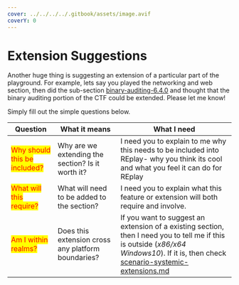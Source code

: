 ```yaml
---
cover: ../../../../.gitbook/assets/image.avif
coverY: 0
---
```


# Extension Suggestions

Another huge thing is suggesting an extension of a particular part of the playground. For example, lets say you played the networking and web section,  then did the sub-section [binary-auditing-6.4.0](../../../writeups/level-2-all-walkthroughs/section-6.0-networking-and-web/binary-auditing-6.4.0/ "mention") and thought that the binary auditing portion of the CTF could be extended. Please let me know!

Simply fill out the simple questions below.

| Question                                                     | What it means                                      | What I need                                                                                                                                                                                                                       |
| ------------------------------------------------------------ | -------------------------------------------------- | --------------------------------------------------------------------------------------------------------------------------------------------------------------------------------------------------------------------------------- |
| <mark style="color:red;">Why should this be included?</mark> | Why are we extending the section? Is it worth it?  | I need you to explain to me why this needs to be included into REplay- why you think its cool and what you feel it can do for REplay                                                                                              |
| <mark style="color:red;">What will this require?</mark>      | What will need to be added to the section?         | I need you to explain what this feature or extension will both require and involve.                                                                                                                                               |
| <mark style="color:red;">Am I within realms?</mark>          | Does this extension cross any platform boundaries? | If you want to suggest an extension of a existing section, then I need you to tell me if this is outside (_x86/x64 Windows10_). If it is, then check [scenario-systemic-extensions.md](scenario-systemic-extensions.md "mention") |

